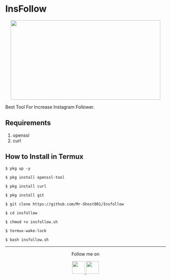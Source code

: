 # InsFollow
<p align="center">
  <img src="https://1.bp.blogspot.com/-8J6nXMm4Fn4/X1nN5SrLvkI/AAAAAAAAAQ0/J8TNfruwGEgiAfOKxIiRD_q3dKOGUl-XQCLcBGAsYHQ/s530/Screenshot_20200910_122015.png" width="470" height="250">
</p>
Best Tool For Increase Instagram Follower.

## Requirements
1. openssl
2. curl

## How to Install in Termux

`$ pkg up -y`

`$ pkg install openssl-tool`

`$ pkg install curl`

`$ pkg install git`

`$ git clone https://github.com/Mr-Ghost001/Insfollow`

`$ cd insfollow`

`$ chmod +x insfollow.sh`

`$ termux-wake-lock`

`$ bash insfollow.sh`

---

<p align="center">
  Follow me on
</p>
<p align="center">
  <a href="https://www.youtube.com/c/mgtechshow">
    <img src="https://raw.githubusercontent.com/rahuldkjain/github-profile-readme-generator/master/src/images/icons/Social/youtube.svg" width="40" height="40">
  </a>
  <a href="https://wa.me/+94783211740">
    <img src="https://raw.githubusercontent.com/rahuldkjain/github-profile-readme-generator/master/src/images/icons/Social/whatsapp.svg" width="40" height="40">
</p>
